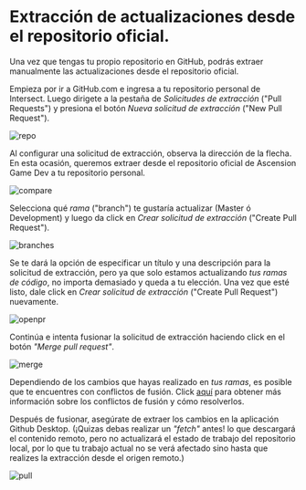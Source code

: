 # Extracción de actualizaciones desde el repositorio oficial.
Una vez que tengas tu propio repositorio en GitHub, podrás extraer manualmente las actualizaciones desde el repositorio oficial.

Empieza por ir a GitHub.com e ingresa a tu repositorio personal de Intersect. Luego dirigete a la pestaña de _Solicitudes de extracción_ ("Pull Requests") y presiona el botón _Nueva solicitud de extracción_ ("New Pull Request").

![repo](https://www.ascensiongamedev.com/resources/filehost/c2325ab7d146e6c14c8ee0b8fd55126e.png)

Al configurar una solicitud de extracción, observa la dirección de la flecha. En esta ocasión, queremos extraer desde el repositorio oficial de Ascension Game Dev a tu repositorio personal.

![compare](https://www.ascensiongamedev.com/resources/filehost/dc60b081a0dd64cecca6039487ca959b.png)

Selecciona qué _rama_ ("branch") te gustaría actualizar (Master ó Development) y luego da click en _Crear solicitud de extracción_ ("Create Pull Request").

![branches](https://www.ascensiongamedev.com/resources/filehost/2d8a6049391654cbcc1053a70b70fbdb.png)

Se te dará la opción de especificar un título y una descripción para la solicitud de extracción, pero ya que solo estamos actualizando _tus ramas de código_, no importa demasiado y queda a tu elección. Una vez que esté listo, dale click en _Crear solicitud de extracción_ ("Create Pull Request") nuevamente.

![openpr](https://www.ascensiongamedev.com/resources/filehost/18224901e5a893e5ba501e823b005efb.png)

Continúa e intenta fusionar la solicitud de extracción haciendo click en el botón _"Merge pull request"_.

![merge](https://www.ascensiongamedev.com/resources/filehost/5133efdbc9b8ae2ef1b44c29e40b49e3.png)

Dependiendo de los cambios que hayas realizado en _tus ramas_, es posible que te encuentres con conflictos de fusión. Click [aquí](./developer/modify/conflicts.md) para obtener más información sobre los conflictos de fusión y cómo resolverlos.

Después de fusionar, asegúrate de extraer los cambios en la aplicación Github Desktop. (¡Quizas debas realizar un _"fetch"_ antes! lo que descargará el contenido remoto, pero no actualizará el estado de trabajo del repositorio local, por lo que tu trabajo actual no se verá afectado sino hasta que realizes la extracción desde el origen remoto.)

![pull](https://www.ascensiongamedev.com/resources/filehost/cfb1dc1b3d9c6cb5aef42d20eff0a3ed.png)




